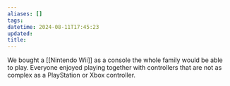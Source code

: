 ```yaml
---
aliases: []
tags: 
datetime: 2024-08-11T17:45:23
updated: 
title: 
---
```

We bought a [[Nintendo Wii]] as a console the whole family would be able to play. Everyone enjoyed playing together with controllers that are not as complex as a PlayStation or Xbox controller. 